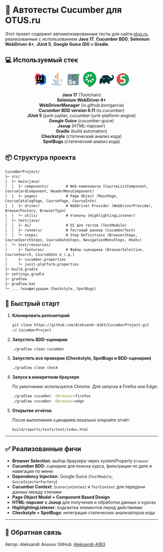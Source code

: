 # 🧪 Автотесты Cucumber для OTUS.ru

Этот проект содержит автоматизированные тесты для сайта [otus.ru](https://otus.ru), реализованные с использованием **Java 17**, **Cucumber BDD**, **Selenium WebDriver 4+**, **JUnit 5**, **Google Guice (DI)** и **Gradle**.


##  :computer: Используемый стек

<p align="center">
<a href="https://www.jetbrains.com/idea/"><img width="10%" title="IntelliJ IDEA" src="media/logo/Intelij_IDEA.svg"></a>
<a href="https://www.java.com/"><img width="10%" title="Java" src="media/logo/Java.svg"></a>
<a href="https://www.selenium.dev/"><img width="10%" title="Selenium" src="media/logo/Selenium.svg"></a>
<a href="https://cucumber.io/"><img width="10%" title="Cucumber" src="media/logo/Cucumber.svg"></a>
<a href="https://gradle.org/"><img width="10%" title="Gradle" src="media/logo/Gradle.svg"></a>
<a href="https://junit.org/junit5/"><img width="10%" title="JUnit5" src="media/logo/JUnit5.svg"></a>
</p>

<div align="center">

**Java 17** (Toolchain)  
**Selenium WebDriver 4+**  
**WebDriverManager** (io.github.bonigarcia)  
**Cucumber BDD version 6.11** (io.cucumber)  
**JUnit 5** (junit-jupiter, cucumber-junit-platform-engine)  
**Google Guice** (cucumber-guice)  
**Jsoup** (HTML-парсинг)  
**Gradle** (build automation)  
**Checkstyle** (статический анализ кода)  
**SpotBugs** (статический анализ кода)  

</div>

## 📦 Структура проекта

```
CucumberProject/
├─ src/
│  ├─ main/java/
│  │  ├─ components/        # Web-компоненты (CourseListComponent, CourseCardComponent, HeaderMenuComponent)
│  │  ├─ pages/             # Page Object (MainPage, CourseCatalogPage, CoursePage, CourseInfo)
│  │  ├─ driver/            # WebDriver Provider (WebDriverProvider, BrowserFactory, BrowserType)
│  │  └─ utils/             # Утилиты (HighlightingListener)
│  ├─ test/java/
│  │  ├─ di/                # DI для тестов (TestModule)
│  │  ├─ runners/           # Тестовый раннер (CucumberTest)
│  │  └─ steps/             # Step Definitions (BrowserSteps, CourseSearchSteps, CourseDateSteps, NavigationMenuSteps, Hooks)
│  └─ test/resources/
│     ├─ features/          # Файлы сценариев (BrowserSelection, CourseSearch, CourseDate и т.д.)
│     ├─ cucumber.properties
│     └─ junit-platform.properties
├─ build.gradle
├─ settings.gradle
├─ gradlew
├─ gradlew.bat
└─ ... (конфигурация Checkstyle, SpotBugs)
```

## 🚀 Быстрый старт

1. **Клонировать репозиторий**

   ```bash
   git clone https://github.com/Aleksandr-A163/CucumberProject.git
   cd CucumberProject
   ```

2. **Запустить BDD-сценарии**

   ```bash
   ./gradlew clean cucumber
   ```

3. **Запустить все проверки (Checkstyle, SpotBugs и BDD-сценарии)**

   ```bash
   ./gradlew clean check
   ```

4. **Запуск в конкретном браузере**

   По умолчанию используется Chrome. Для запуска в Firefox или Edge:

   ```bash
   ./gradlew cucumber -Dbrowser=firefox
   ./gradlew cucumber -Dbrowser=edge
   ```

5. **Открытие отчётов**

   После выполнения сценариев локально откройте отчёт:

   ```
   build/reports/tests/test/index.html
   ```

---

## ✅ Реализованные фичи

* **Browser Selection**: выбор браузера через systemProperty `browser`
* **Cucumber BDD**: сценарии для поиска курса, фильтрации по дате и навигации по меню
* **Dependency Injection**: Google Guice (`TestModule`, `GuiceInjectorFactory`)
* **Cucumber Context**: `ScenarioContext` и `TestContext` для передачи данных между степами
* **Page Object Model + Component Based Design**
* **HTML-парсинг с Jsoup** для получения и обработки данных о курсах
* **HighlightingListener**: подсветка элементов перед действиями
* **Checkstyle + SpotBugs**: интеграция статических анализаторов кода


---

## 📧 Обратная связь

Автор: Aleksandr Anosov
GitHub: [Aleksandr-A163](https://github.com/Aleksandr-A163)

